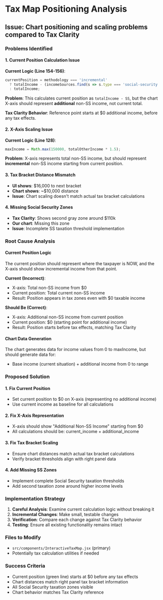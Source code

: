 # Tax Map Positioning Analysis
## Issue: Chart positioning and scaling problems compared to Tax Clarity

### Problems Identified

#### 1. Current Position Calculation Issue
**Current Logic (Line 154-156)**:
```javascript
currentPosition = methodology === 'incremental' 
  ? totalIncome - (incomeSources.find(s => s.type === 'social-security' && s.enabled) ? getYearlyAmount(incomeSources.find(s => s.type === 'social-security' && s.enabled)) : 0) 
  : totalIncome;
```

**Problem**: This calculates current position as `totalIncome - SS`, but the chart X-axis should represent **additional** non-SS income, not current total.

**Tax Clarity Behavior**: Reference point starts at $0 additional income, before any tax effects.

#### 2. X-Axis Scaling Issue
**Current Logic (Line 128)**:
```javascript
maxIncome = Math.max(150000, totalOtherIncome * 1.5);
```

**Problem**: X-axis represents total non-SS income, but should represent **incremental** non-SS income starting from current position.

#### 3. Tax Bracket Distance Mismatch
- **UI shows**: $16,000 to next bracket
- **Chart shows**: ~$10,000 distance
- **Issue**: Chart scaling doesn't match actual tax bracket calculations

#### 4. Missing Social Security Zones
- **Tax Clarity**: Shows second gray zone around $110k
- **Our chart**: Missing this zone
- **Issue**: Incomplete SS taxation threshold implementation

### Root Cause Analysis

#### Current Position Logic
The current position should represent where the taxpayer is NOW, and the X-axis should show incremental income from that point.

**Current (Incorrect)**:
- X-axis: Total non-SS income from $0
- Current position: Total current non-SS income
- Result: Position appears in tax zones even with $0 taxable income

**Should Be (Correct)**:
- X-axis: Additional non-SS income from current position
- Current position: $0 (starting point for additional income)
- Result: Position starts before tax effects, matching Tax Clarity

#### Chart Data Generation
The chart generates data for income values from 0 to maxIncome, but should generate data for:
- Base income (current situation) + additional income from 0 to range

### Proposed Solution

#### 1. Fix Current Position
- Set current position to $0 on X-axis (representing no additional income)
- Use current income as baseline for all calculations

#### 2. Fix X-Axis Representation
- X-axis should show "Additional Non-SS Income" starting from $0
- All calculations should be: current_income + additional_income

#### 3. Fix Tax Bracket Scaling
- Ensure chart distances match actual tax bracket calculations
- Verify bracket thresholds align with right panel data

#### 4. Add Missing SS Zones
- Implement complete Social Security taxation thresholds
- Add second taxation zone around higher income levels

### Implementation Strategy

1. **Careful Analysis**: Examine current calculation logic without breaking it
2. **Incremental Changes**: Make small, testable changes
3. **Verification**: Compare each change against Tax Clarity behavior
4. **Testing**: Ensure all existing functionality remains intact

### Files to Modify
- `src/components/InteractiveTaxMap.jsx` (primary)
- Potentially tax calculation utilities if needed

### Success Criteria
- Current position (green line) starts at $0 before any tax effects
- Chart distances match right panel tax bracket information
- All Social Security taxation zones visible
- Chart behavior matches Tax Clarity reference


